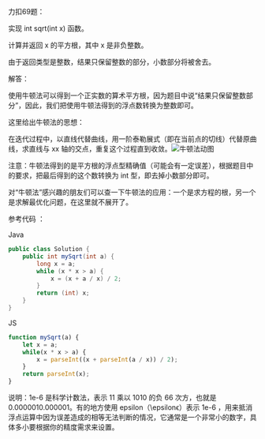力扣69题：

实现 int sqrt(int x) 函数。

计算并返回 x 的平方根，其中 x 是非负整数。

由于返回类型是整数，结果只保留整数的部分，小数部分将被舍去。



解答：

使用牛顿法可以得到一个正实数的算术平方根，因为题目中说“结果只保留整数部分”，因此，我们把使用牛顿法得到的浮点数转换为整数即可。

这里给出牛顿法的思想：

在迭代过程中，以直线代替曲线，用一阶泰勒展式（即在当前点的切线）代替原曲线，求直线与 xx 轴的交点，重复这个过程直到收敛。![牛顿法动图](https://img-blog.csdn.net/20160721095700588)

注意：牛顿法得到的是平方根的浮点型精确值（可能会有一定误差），根据题目中的要求，把最后得到的这个数转换为 int 型，即去掉小数部分即可。

对“牛顿法”感兴趣的朋友们可以查一下牛顿法的应用：一个是求方程的根，另一个是求解最优化问题，在这里就不展开了。

参考代码 ：

Java

```java
public class Solution {
    public int mySqrt(int a) {
        long x = a;
        while (x * x > a) {
            x = (x + a / x) / 2;
        }
        return (int) x;
    }
}
```
JS

~~~javascript
function mySqrt(a) {
    let x = a;
    while(x * x > a) {
		x = parseInt((x + parseInt(a / x)) / 2);
    }
    return parseInt(x);
}
~~~



说明：1e-6 是科学计数法，表示 11 乘以 1010 的负 66 次方，也就是 0.0000010.000001。有的地方使用 epsilon（\epsilonϵ）表示 1e-6 ，用来抵消浮点运算中因为误差造成的相等无法判断的情况，它通常是一个非常小的数字，具体多小要根据你的精度需求来设置。		